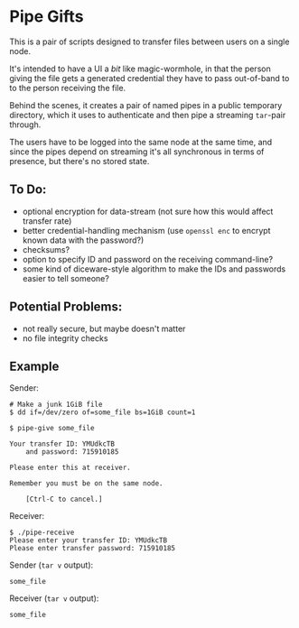 # Pipe Gifts

This is a pair of scripts designed to transfer files between users on a single node.

It's intended to have a UI a *bit* like magic-wormhole, in that the person giving the file gets a generated credential they have to pass out-of-band to to the person receiving the file.


Behind the scenes, it creates a pair of named pipes in a public temporary directory, which it uses to authenticate and then pipe a streaming `tar`-pair through.

The users have to be logged into the same node at the same time, and since the pipes depend on streaming it's all synchronous in terms of presence, but there's no stored state.

## To Do:

 - optional encryption for data-stream (not sure how this would affect transfer rate)
 - better credential-handling mechanism (use `openssl enc` to encrypt known data with the password?)
 - checksums?
 - option to specify ID and password on the receiving command-line?
 - some kind of diceware-style algorithm to make the IDs and passwords easier to tell someone?

## Potential Problems:

 - not really secure, but maybe doesn't matter
 - no file integrity checks


## Example

Sender:

```
# Make a junk 1GiB file
$ dd if=/dev/zero of=some_file bs=1GiB count=1

$ pipe-give some_file

Your transfer ID: YMUdkcTB
    and password: 715910185

Please enter this at receiver.

Remember you must be on the same node.

    [Ctrl-C to cancel.]

```

Receiver:
```
$ ./pipe-receive
Please enter your transfer ID: YMUdkcTB
Please enter transfer password: 715910185
```

Sender (`tar v` output):
```
some_file
```

Receiver (`tar v` output):
```
some_file
```


